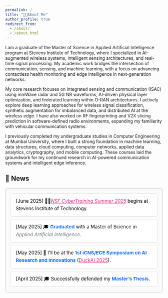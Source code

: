 ```yaml
---
permalink: /
title: "🧑‍🔬About Me"
author_profile: true
redirect_from: 
  - /about/
  - /about.html
---
```


<!-- ![AI-powered wireless edge: Researcher working on intelligent communication systems at the intersection of AI and signal processing.](/images/aboutme.png){: .align-right width="400px"} -->

I am a graduate of the Master of Science in Applied Artificial Intelligence program at Stevens Institute of Technology, where I specialized in AI-augmented wireless systems, intelligent sensing architectures, and real-time signal processing. My academic work bridges the intersection of communication, sensing, and machine learning, with a focus on advancing contactless health monitoring and edge intelligence in next-generation networks.

My core research focuses on integrated sensing and communication (ISAC) using mmWave radar and 5G NR waveforms, AI-driven physical layer optimization, and federated learning within O-RAN architectures. I actively explore deep learning approaches for wireless signal classification, synthetic augmentation for imbalanced data, and distributed AI at the wireless edge. I have also worked on RF fingerprinting and V2X slicing prediction in software-defined radio environments, expanding my familiarity with vehicular communication systems.

I previously completed my undergraduate studies in Computer Engineering at Mumbai University, where I built a strong foundation in machine learning, data structures, cloud computing, computer networks, applied data analytics, cryptography, and mobile computing. These courses laid the groundwork for my continued research in AI-powered communication systems and intelligent edge inference.

<!-- I am currently looking for <strong style="color:#ff0000;">PhD and Research Positions.</strong> -->

## 📰 News
<div style="max-height: 300px; overflow-y: auto; padding: 1rem; border: 1px solid #ccc; background: #fafafa; border-radius: 8px; box-shadow: inset 0 1px 3px rgba(0,0,0,0.1); font-size: 0.95rem; line-height: 1.6; color: black;">

  <ul style="list-style-type: none; padding-left: 0; margin: 0;">
    <li style="padding: 0.75rem 1rem; margin-bottom: 0.5rem; border: 1px solid #ddd; border-radius: 6px; background: #fff;">
      [June 2025] 🧑‍🏫<a href="/posts/2025/06/NSF-CyberTraining25/"><em style="color:#d63384;"><u>NSF CyberTraining Summer 2025</u></em></a> begins at Stevens Institute of Technology.
    </li>
    <li style="padding: 0.75rem 1rem; margin-bottom: 0.5rem; border: 1px solid #ddd; border-radius: 6px; background: #fff;">
      [May 2025] 🎓 <strong style="color:#0d6efd;">Graduated</strong> with a Master of Science in <em style="color:#6c757d;">Applied Artificial Intelligence</em>.
    </li>
    <li style="padding: 0.75rem 1rem; margin-bottom: 0.5rem; border: 1px solid #ddd; border-radius: 6px; background: #fff;">
      [May 2025] 🧠 I'll be at the <strong style="color:#0d6efd;">1st iCNS/ECE Symposium on AI Research and Innovations</strong> (<a href="https://duck-ai-stevens.github.io/" target="_blank" style="color:#d63384;"><u>DuckAI 2025</u></a>).
    </li>
    <li style="padding: 0.75rem 1rem; margin-bottom: 0.5rem; border: 1px solid #ddd; border-radius: 6px; background: #fff;">
      [April 2025] 🎓 Successfully defended my <strong style="color:#0d6efd;">Master’s Thesis</strong>.
    </li>
    <!-- <span style="background:#fff; padding:0 10px;">2024</span> -->
    <span style="display: block; text-align: center; margin: 1rem 0; font-size: 1.1rem; font-weight: bold; color: #555;">2024</span>
    <li style="padding: 0.75rem 1rem; margin-bottom: 0.5rem; border: 1px solid #ddd; border-radius: 6px; background: #fff;">
      [August 2024] 📡 Presented a poster on <strong style="color:#0d6efd;"><a href="/files/ORAN_Fingerprintinf_Poster.pdf" target="_blank">Federated Learning for RF Fingerprinting in Open Radio Access Networks (O-RAN)</a></strong> at the 
  <a href="https://sites.google.com/view/et-nsc" target="_blank" style="color:#d63384;">1st Symposium on Emerging Topics in Networks, Systems, and Cybersecurity</a>.
    </li>
    <li style="padding: 0.75rem 1rem; margin-bottom: 0.5rem; border: 1px solid #ddd; border-radius: 6px; background: #fff;">
      [June 2024] 🏆 Awarded <strong style="color:#d6336c;">1st Place</strong> at the <em style="color:#555;">ECE Research Scholarship, Spring 2024</em>.
    </li>
  </ul>

</div>

